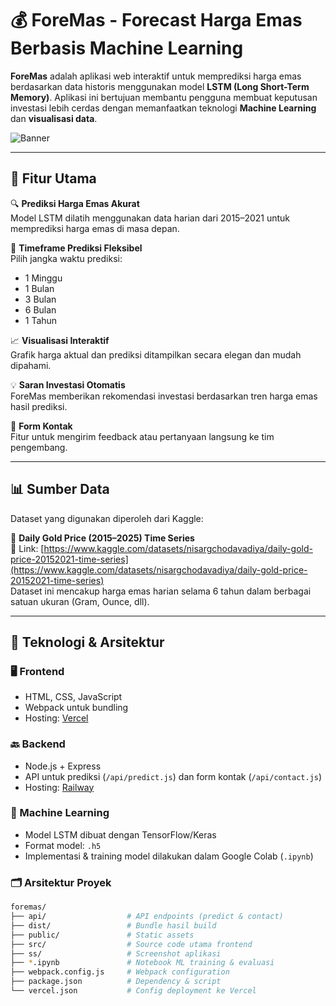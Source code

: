 # 💰 ForeMas - Forecast Harga Emas Berbasis Machine Learning

**ForeMas** adalah aplikasi web interaktif untuk memprediksi harga emas berdasarkan data historis menggunakan model **LSTM (Long Short-Term Memory)**. Aplikasi ini bertujuan membantu pengguna membuat keputusan investasi lebih cerdas dengan memanfaatkan teknologi **Machine Learning** dan **visualisasi data**.

![Banner](./public/chart.png)

---

## 🌟 Fitur Utama

🔍 **Prediksi Harga Emas Akurat**  
Model LSTM dilatih menggunakan data harian dari 2015–2021 untuk memprediksi harga emas di masa depan.

📆 **Timeframe Prediksi Fleksibel**  
Pilih jangka waktu prediksi:  
- 1 Minggu  
- 1 Bulan  
- 3 Bulan  
- 6 Bulan  
- 1 Tahun

📈 **Visualisasi Interaktif**  
Grafik harga aktual dan prediksi ditampilkan secara elegan dan mudah dipahami.

💡 **Saran Investasi Otomatis**  
ForeMas memberikan rekomendasi investasi berdasarkan tren harga emas hasil prediksi.

📨 **Form Kontak**  
Fitur untuk mengirim feedback atau pertanyaan langsung ke tim pengembang.

---

## 📊 Sumber Data

Dataset yang digunakan diperoleh dari Kaggle:

📎 **Daily Gold Price (2015–2025) Time Series**  
📍 Link: [https://www.kaggle.com/datasets/nisargchodavadiya/daily-gold-price-20152021-time-series](https://www.kaggle.com/datasets/nisargchodavadiya/daily-gold-price-20152021-time-series)  
Dataset ini mencakup harga emas harian selama 6 tahun dalam berbagai satuan ukuran (Gram, Ounce, dll).

---

## 🧠 Teknologi & Arsitektur

### 🖥️ Frontend
- HTML, CSS, JavaScript
- Webpack untuk bundling
- Hosting: [Vercel](https://vercel.com)

### 🔙 Backend
- Node.js + Express
- API untuk prediksi (`/api/predict.js`) dan form kontak (`/api/contact.js`)
- Hosting: [Railway](https://railway.app)

### 🤖 Machine Learning
- Model LSTM dibuat dengan TensorFlow/Keras
- Format model: `.h5`
- Implementasi & training model dilakukan dalam Google Colab (`.ipynb`)

### 🗂️ Arsitektur Proyek

```bash
foremas/
├── api/                  # API endpoints (predict & contact)
├── dist/                 # Bundle hasil build
├── public/               # Static assets
├── src/                  # Source code utama frontend
├── ss/                   # Screenshot aplikasi
├── *.ipynb               # Notebook ML training & evaluasi
├── webpack.config.js     # Webpack configuration
├── package.json          # Dependency & script
└── vercel.json           # Config deployment ke Vercel
